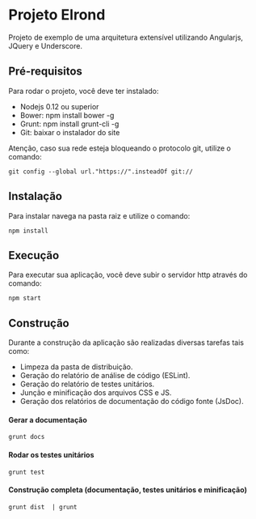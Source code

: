 # Projeto Elrond
Projeto de exemplo de uma arquitetura extensível utilizando Angularjs, JQuery e Underscore.

## Pré-requisitos
Para rodar o projeto, você deve ter instalado:

- Nodejs 0.12 ou superior
- Bower: npm install bower -g
- Grunt: npm install grunt-cli -g
- Git: baixar o instalador do site

Atenção, caso sua rede esteja bloqueando o protocolo git, utilize o comando:

`git config --global url."https://".insteadOf git://`


## Instalação
Para instalar navega na pasta raiz e utilize o comando:

`npm install`


## Execução
Para executar sua aplicação, você deve subir o servidor http através do comando:

`npm start`

## Construção
Durante a construção da aplicação são realizadas diversas tarefas tais como: 

- Limpeza da pasta de distribuição.
- Geração do relatório de análise de código (ESLint).
- Geração do relatório de testes unitários.
- Junção e minificação dos arquivos CSS e JS.
- Geração dos relatórios de documentação do código fonte (JsDoc).

#### Gerar a documentação

`grunt docs`

#### Rodar os testes unitários

`grunt test`

#### Construção completa (documentação, testes unitários e minificação)

`grunt dist  | grunt`
